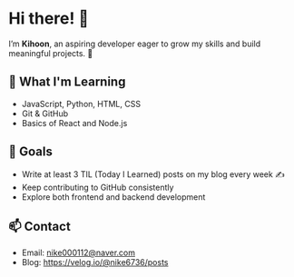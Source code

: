 # Hi there! 👋  
I’m **Kihoon**, an aspiring developer eager to grow my skills and build meaningful projects. 🌱  

## 🚀 What I'm Learning
- JavaScript, Python, HTML, CSS  
- Git & GitHub  
- Basics of React and Node.js  

## 🎯 Goals
- Write at least 3 TIL (Today I Learned) posts on my blog every week ✍️ 
- Keep contributing to GitHub consistently  
- Explore both frontend and backend development  

## 📫 Contact
- Email: nike000112@naver.com
- Blog: https://velog.io/@nike6736/posts


<!--
**KIHOON-KOR/KIHOON-KOR** is a ✨ _special_ ✨ repository because its `README.md` (this file) appears on your GitHub profile.

Here are some ideas to get you started:

- 🔭 I’m currently working on ...
- 🌱 I’m currently learning ...
- 👯 I’m looking to collaborate on ...
- 🤔 I’m looking for help with ...
- 💬 Ask me about ...
- 📫 How to reach me: ...
- 😄 Pronouns: ...
- ⚡ Fun fact: ...
-->
